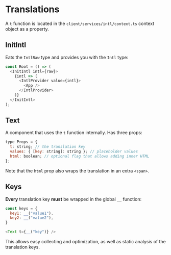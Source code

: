 # Translations

A `t` function is located in the `client/services/intl/context.ts` context object as a property.

## InitIntl

Eats the `IntlRaw` type and provides you with the `Intl` type:

```js
const Root = () => (
  <InitIntl intl={raw}>
    {intl => (
      <IntlProvider value={intl}>
        <App />
      </IntlProvider>
    )}
  </InitIntl>
);
```

## Text

A component that uses the `t` function internally. Has three props:

```js
type Props = {
  t: string; // the translation key
  values: { [key: string]: string }; // placeholder values
  html: boolean; // optional flag that allows adding inner HTML
};
```

Note that the `html` prop also wraps the translation in an extra `<span>`.

## Keys

**Every** translation key **must** be wrapped in the global `__` function:

```js
const keys = {
  key1: __("value1"),
  key2: __("value2"),
}

<Text t={__("key")} />
```

This allows easy collecting and optimization, as well as static analysis of the translation keys.
